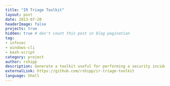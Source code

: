 ```yaml
---
title: "IR Triage Toolkit"
layout: post
date: 2013-07-20
headerImage: false
projects: true
hidden: true # don't count this post in blog pagination
tag:
- infosec
- windows-cli
- bash-script
category: project
author: rshipp
description: Generate a toolkit useful for performing a security incident response.
externalLink: https://github.com/rshipp/ir-triage-toolkit
language: Shell
---
```

